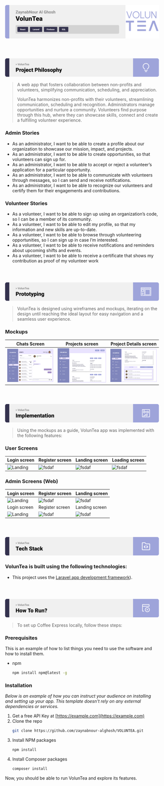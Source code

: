 <img src="./readme/title1.svg"/>

<br><br>

<!-- project philosophy -->
<img src="./readme/title2.svg"/>

> A web app that fosters collaboration between non-profits and volunteers, simplifying communication, scheduling, and appreciation.
>
> VolunTea harmonizes non-profits with their volunteers, streamlining communication, scheduling and recognition. Administrators manage opportunities and nurture a community. Volunteers find purpose through this hub, where they can showcase skills, connect and create a fulfilling volunteer experience.

### Admin Stories

- As an administrator, I want to be able to create a profile about our organization to showcase our mission, impact, and projects.
- As an administrator, I want to be able to create opportunities, so that volunteers can sign up for.
- As an administrator, I want to be able to accept or reject a volunteer’s application for a particular opportunity.
- As an administrator, I want to be able to communicate with volunteers through messages, so I can send and receive notifications.
- As an administrator, I want to be able to recognize our volunteers and certify them for their engagements and contributions.

### Volunteer Stories

- As a volunteer, I want to be able to sign up using an organization’s code, so I can be a member of its community.
- As a volunteer, I want to be able to edit my profile, so that my information and new skills are up-to-date.
- As a volunteer, I want to be able to browse through volunteering opportunities, so I can sign up in case I’m interested.
- As a volunteer, I want to be able to receive notifications and reminders about upcoming shifts and events. 
- As a volunteer, I want to be able to receive a certificate that shows my contribution as proof of my volunteer work


<br><br>

<!-- Prototyping -->
<img src="./readme/title3.svg"/>

> VolunTea is designed using wireframes and mockups, iterating on the design until reaching the ideal layout for easy navigation and a seamless user experience.

### Mockups
| Chats Screen  | Projects screen |  Project Details screen |
| ---| ---| ---|
| ![Landing](./readme/demo/mockups/chats.png) | ![fsdaf](./readme/demo/mockups/projects.png) | ![fsdaf](./readme/demo/mockups/details.png) |

<br><br>

<!-- Implementation -->
<img src="./readme/title4.svg"/>

> Using the mockups as a guide, VolunTea app was implemented with the following features:

### User Screens
| Login screen  | Register screen | Landing screen | Loading screen |
| ---| ---| ---| ---|
| ![Landing](https://placehold.co/900x1600) | ![fsdaf](https://placehold.co/900x1600) | ![fsdaf](https://placehold.co/900x1600) | ![fsdaf](https://placehold.co/900x1600) |


### Admin Screens (Web)
| Login screen  | Register screen |  Landing screen |
| ---| ---| ---|
| ![Landing](./readme/demo/1440x1024.png) | ![fsdaf](./readme/demo/1440x1024.png) | ![fsdaf](./readme/demo/1440x1024.png) |
| Login screen  | Register screen |  Landing screen |
| ![Landing](./readme/demo/1440x1024.png) | ![fsdaf](./readme/demo/1440x1024.png) | ![fsdaf](./readme/demo/1440x1024.png) |

<br><br>

<!-- Tech stack -->
<img src="./readme/title5.svg"/>

###  VolunTea is built using the following technologies:

- This project uses the [Laravel app development framework](https://laravel.com/)). 

<br><br>

<!-- How to run -->
<img src="./readme/title6.svg"/>

> To set up Coffee Express locally, follow these steps:

### Prerequisites

This is an example of how to list things you need to use the software and how to install them.
* npm
  ```sh
  npm install npm@latest -g
  ```

### Installation

_Below is an example of how you can instruct your audience on installing and setting up your app. This template doesn't rely on any external dependencies or services._

1. Get a free API Key at [https://example.com](https://example.com)
1. Clone the repo
   ```sh
   git clone https://github.com/zaynabnour-alghosh/VOLUNTEA.git
   ```
2. Install NPM packages
   ```sh
   npm install
   ```
2. Install Composer packages
   ```sh
   composer install
   ```

Now, you should be able to run VolunTea and explore its features.
